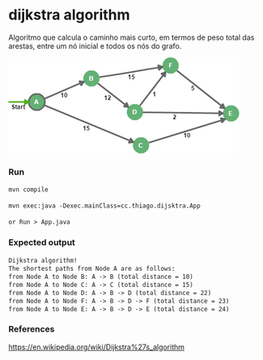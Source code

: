 # dijkstra algorithm

Algoritmo que calcula o caminho mais curto, em termos de peso total das arestas, entre um nó inicial e todos os nós do grafo.

![Initial Graph](https://github.com/thiagotn/dijkstra/blob/master/src/main/resources/initial-graph.png)

### Run

    mvn compile

    mvn exec:java -Dexec.mainClass=cc.thiago.dijsktra.App

    or Run > App.java

### Expected output

    Dijkstra algorithm!
    The shortest paths from Node A are as follows:
    from Node A to Node B: A -> B (total distance = 10) 
    from Node A to Node C: A -> C (total distance = 15) 
    from Node A to Node D: A -> B -> D (total distance = 22) 
    from Node A to Node F: A -> B -> D -> F (total distance = 23) 
    from Node A to Node E: A -> B -> D -> E (total distance = 24) 

### References

https://en.wikipedia.org/wiki/Dijkstra%27s_algorithm


